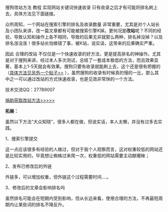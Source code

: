 搜狗改站方法 教程 实现网站关键词快速收录 只有收录之后才有可能将排名刷上去，具体方法见下面链接。

众所周知，一个网站在搜索引擎的排名及收录数量 非常重要，尤其是对个人站长及小团队来讲，改一篇文章都有可能被搜索引擎K掉。更何况是**改站**呢？不同的经验，导致认知和操作上各不相同，导致的后果无非就那么两种，排名掉没掉？以及排名涨没涨！很多站长怕做错了事，被K站，说实话，这带来的后果确实严重。

因此 合理的改站 不仅仅是一个快速收录的好方法，更是提高排名的神操作。尤其是对于搜狗来讲，经过本人多次测试，总结了一套成本极低的方法，而且效果显著，基本上1-5天就会有效果。搜狗只要有收录就能刷上去，这个还是很有把握的（[具体方法见另外一个帖子>>](https://github.com/guuguuit/guuguu) ），虽然搜狗的收录有时候真的慢的一比，那么其中之一可以通过改站的方式快速收录，也是见效非常快的一个方法。

技术交流QQ：27789007

[捐助获取改站方法>>>>>](http://www.hxdwe.cn:8001/product/gaizhan)

**拓展：**

虽然以下方法“大众知晓”，很多人都在做，但说实话，本人太懒，并没有过多去实践。

1、搜索引擎提交

这一点应该很多有经验的人做过，但对于我个人观察而言，这对权重较低的网站还是比较实用的，毕竟想让蜘蛛过来爬一次，权重低的网站需要主动献暧昧；

2、发布已修改后的外链

外链多，可以增加权重，但外链这个过程需要时间....。

3、修改后的文章会影响排名吗

虽然排名可能会在短期内受到影响，但从长远来看，使用合理的方法，不再最短周期内让某些词的排名不降反升。
